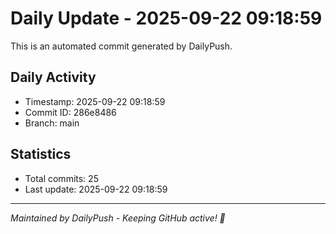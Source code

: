 # Daily Update - 2025-09-22 09:18:59

This is an automated commit generated by DailyPush.

## Daily Activity
- Timestamp: 2025-09-22 09:18:59
- Commit ID: 286e8486
- Branch: main

## Statistics
- Total commits: 25
- Last update: 2025-09-22 09:18:59

---
*Maintained by DailyPush - Keeping GitHub active! 🚀*

